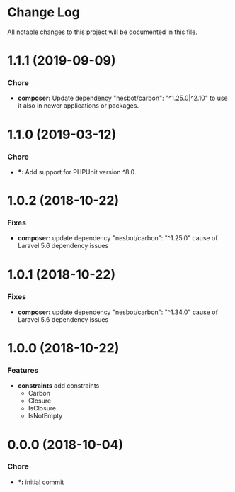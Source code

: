 # Change Log

All notable changes to this project will be documented in this file.

# 1.1.1 (2019-09-09)

### Chore

* **composer:** Update dependency "nesbot/carbon": "^1.25.0|^2.10" to use it also in newer applications or packages.

<a name="1.1.0"></a>
# 1.1.0 (2019-03-12)

### Chore

* **\*:** Add support for PHPUnit version ^8.0.

<a name="1.0.2"></a>
# 1.0.2 (2018-10-22)

### Fixes

* **composer:** update dependency "nesbot/carbon": "^1.25.0" cause of Laravel 5.6 dependency issues

<a name="1.0.1"></a>
# 1.0.1 (2018-10-22)

### Fixes

* **composer:** update dependency "nesbot/carbon": "^1.34.0" cause of Laravel 5.6 dependency issues

<a name="1.0.0"></a>
# 1.0.0 (2018-10-22)

### Features

* **constraints** add constraints
    * Carbon
    * Closure
    * IsClosure
    * IsNotEmpty  

<a name="1.0.0"></a>
# 0.0.0 (2018-10-04)

### Chore
* **\*:** initial commit

